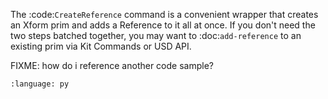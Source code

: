 The :code:`CreateReference` command is a convenient wrapper that creates an Xform prim and adds a Reference to it all at once. If you don't need the two steps batched together, you may want to :doc:`add-reference` to an existing prim via Kit Commands or USD API.

FIXME: how do i reference another code sample?

``` {literalinclude} py_kit_cmds.py
:language: py
```